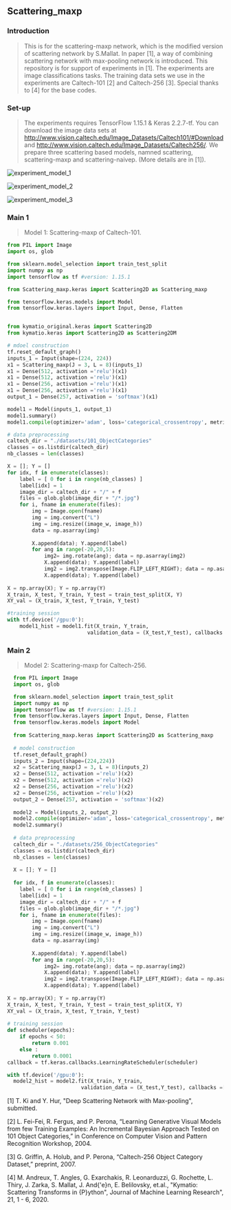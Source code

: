 ## Scattering_maxp

### Introduction
> This is for the scattering-maxp network, which is the modified version of scattering network by S.Mallat. In paper [1], a way of combining scattering network with max-pooling network is introduced. This repository is for support of experiments in [1]. The experiments are image classifications tasks. The training data sets we use in the experiments are Caltech-101 [2] and Caltech-256 [3]. Special thanks to [4] for the base codes.


### Set-up 
> The experiments requires TensorFlow 1.15.1 & Keras 2.2.7-tf. You can download the image data sets at http://www.vision.caltech.edu/Image_Datasets/Caltech101/#Download
and http://www.vision.caltech.edu/Image_Datasets/Caltech256/. We prepare three scattering based models, namned scattering, scattering-maxp and scattering-naivep. (More details are in [1]).

![experiment_model_1](https://user-images.githubusercontent.com/55676509/100437400-0802a580-30e4-11eb-821d-e6fd223821a9.png)

![experiment_model_2](https://user-images.githubusercontent.com/55676509/100437431-1650c180-30e4-11eb-8a1a-a4957d9ba7bc.png)

![experiment_model_3](https://user-images.githubusercontent.com/55676509/100437445-19e44880-30e4-11eb-9fb0-4ae145a6cbd8.png)




### Main 1
> Model 1: Scattering-maxp of Caltech-101.

```python
from PIL import Image
import os, glob

from sklearn.model_selection import train_test_split
import numpy as np
import tensorflow as tf #version: 1.15.1

from Scattering_maxp.keras import Scattering2D as Scattering_maxp

from tensorflow.keras.models import Model
from tensorflow.keras.layers import Input, Dense, Flatten


from kymatio_original.keras import Scattering2D
from kymatio.keras import Scattering2D as Scattering2DM

# mdoel construction
tf.reset_default_graph()
inputs_1 = Input(shape=(224, 224))
x1 = Scattering_maxp(J = 3, L = 8)(inputs_1)
x1 = Dense(512, activation ='relu')(x1)
x1 = Dense(512, activation ='relu')(x1)
x1 = Dense(256, activation ='relu')(x1)
x1 = Dense(256, activation ='relu')(x1)
output_1 = Dense(257, activation = 'softmax')(x1)

model1 = Model(inputs_1, output_1)
model1.summary()
model1.compile(optimizer='adam', loss='categorical_crossentropy', metrics=['accuracy'])

# data preprocessing
caltech_dir = "./datasets/101_ObjectCategories"
classes = os.listdir(caltech_dir)
nb_classes = len(classes)

X = []; Y = []
for idx, f in enumerate(classes):
    label = [ 0 for i in range(nb_classes) ]
    label[idx] = 1
    image_dir = caltech_dir + "/" + f
    files = glob.glob(image_dir + "/*.jpg")
    for i, fname in enumerate(files):
        img = Image.open(fname)
        img = img.convert("L")
        img = img.resize((image_w, image_h))        
        data = np.asarray(img)
        
        X.append(data); Y.append(label)
        for ang in range(-20,20,5):
            img2= img.rotate(ang); data = np.asarray(img2)
            X.append(data); Y.append(label)
            img2 = img2.transpose(Image.FLIP_LEFT_RIGHT); data = np.asarray(img2)
            X.append(data); Y.append(label)
  
X = np.array(X); Y = np.array(Y)
X_train, X_test, Y_train, Y_test = train_test_split(X, Y)
XY_val = (X_train, X_test, Y_train, Y_test)

#training session
with tf.device('/gpu:0'):
    model1_hist = model1.fit(X_train, Y_train, 
                          validation_data = (X_test,Y_test), callbacks =[callback], epochs=300, batch_size=256)

```




### Main 2
> Model 2: Scattering-maxp for Caltech-256.


```python
  from PIL import Image
  import os, glob

  from sklearn.model_selection import train_test_split
  import numpy as np
  import tensorflow as tf #version: 1.15.1
  from tensorflow.keras.layers import Input, Dense, Flatten 
  from tensorflow.keras.models import Model
  
  from Scattering_maxp.keras import Scattering2D as Scattering_maxp
  
  # model construction
  tf.reset_default_graph()
  inputs_2 = Input(shape=(224,224))
  x2 = Scattering_maxp(J = 3, L = 8)(inputs_2)
  x2 = Dense(512, activation ='relu')(x2)
  x2 = Dense(512, activation ='relu')(x2)
  x2 = Dense(256, activation ='relu')(x2)
  x2 = Dense(256, activation ='relu')(x2)
  output_2 = Dense(257, activation = 'softmax')(x2)
  
  model2 = Model(inputs_2, output_2)
  model2.compile(optimizer='adam', loss='categorical_crossentropy', metrics=['accuracy'])
  model2.summary()
 
  # data preprocessing
  caltech_dir = "./datasets/256_ObjectCategories"
  classes = os.listdir(caltech_dir)
  nb_classes = len(classes)
  
  X = []; Y = []
 
  for idx, f in enumerate(classes):
    label = [ 0 for i in range(nb_classes) ]
    label[idx] = 1
    image_dir = caltech_dir + "/" + f
    files = glob.glob(image_dir + "/*.jpg")
    for i, fname in enumerate(files):
        img = Image.open(fname)
        img = img.convert("L")
        img = img.resize((image_w, image_h))        
        data = np.asarray(img)
        
        X.append(data); Y.append(label)
        for ang in range(-20,20,5):
            img2= img.rotate(ang); data = np.asarray(img2)
            X.append(data); Y.append(label)
            img2 = img2.transpose(Image.FLIP_LEFT_RIGHT); data = np.asarray(img2)
            X.append(data); Y.append(label)
            
X = np.array(X); Y = np.array(Y)
X_train, X_test, Y_train, Y_test = train_test_split(X, Y)
XY_val = (X_train, X_test, Y_train, Y_test)
    
# training session
def scheduler(epochs):
    if epochs < 50:
        return 0.001
    else :
        return 0.0001
callback = tf.keras.callbacks.LearningRateScheduler(scheduler)

with tf.device('/gpu:0'):
  model2_hist = model2.fit(X_train, Y_train, 
                        validation_data = (X_test,Y_test), callbacks =[callback], epochs=200, batch_size=256)
```



[1] T. Ki and Y. Hur, "Deep Scattering Network with Max-pooling", submitted.

[2] L. Fei-Fei, R. Fergus, and P. Perona, “Learning Generative Visual Models from few
Training Examples: An Incremental Bayesian Approach Tested on 101 Object Categories,”
in Conference on Computer Vision and Pattern Recognition Workshop, 2004.

[3] G. Griffin, A. Holub, and P. Perona, “Caltech-256 Object Category Dataset,” preprint,
2007.

[4] M. Andreux, T. Angles, G. Exarchakis, R. Leonarduzzi, G. Rochette, L. Thiry, J. Zarka, S. Mallat, J. And{\'e}n, E. Belilovsky, et.al., "Kymatio: Scattering Transforms in {P}ython", Journal of Machine Learning Research", 21, 1 - 6, 2020.
